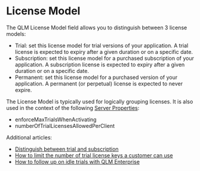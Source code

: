 # License Model

The QLM License Model field allows you to distinguish between 3 license models:

* Trial: set this license model for trial versions of your application. A trial license is expected to expiry after a given duration or on a specific date.&#x20;
* Subscription: set this license model for a purchased subscription of your application. A subscription license is expected to expiry after a given duration or on a specific date.&#x20;
* Permanent: set this license model for a purchased version of your application. A permanent (or perpetual) license is expected to never expire.

The License Model is typically used for logically grouping licenses. It is also used in the context of the following [Server Properties](https://support.soraco.co/hc/en-us/articles/207920563-Server-Properties):

* enforceMaxTrialsWhenActivating
* numberOfTrialLicensesAllowedPerClient

Additional articles:

* [Distinguish between trial and subscription](https://support.soraco.co/hc/en-us/search/click?data=BAh7CjoHaWRpBM8NAA06CXR5cGVJIgxhcnRpY2xlBjoGRVQ6CHVybEkiUC9oYy9lbi11cy9hcnRpY2xlcy8yMTgxMDczNDMtRGlzdGluZ3Vpc2gtYmV0d2Vlbi1hLXRyaWFsLWFuZC1hLXN1YnNjcmlwdGlvbgY7B1Q6DnNlYXJjaF9pZEkiKTQ3MWQ5ODFjLTJmYjMtNDczYi05OTY2LWU5MzlmMzFhMzFlYgY7B0Y6CXJhbmtpBw%3D%3D--0873aca5497e633aa4b3c8cf9586b5c132446f3e)
* [How to limit the number of trial license keys a customer can use](https://support.soraco.co/hc/en-us/articles/201662984-How-to-limit-the-number-of-trial-license-keys-a-customer-can-use)
* [How to follow up on idle trials with QLM Enterprise](https://support.soraco.co/hc/en-us/articles/218054503-How-to-follow-up-on-idle-trials-with-QLM-Enterprise)
